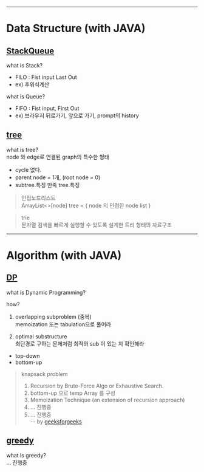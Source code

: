 ---
# Data Structure (with JAVA)

## [StackQueue](https:///github.com/kyj2212/Algorithm/StackQueue)
what is Stack?  
- FILO : Fist input Last Out
- ex) 후위식계산  

what is Queue?  
- FIFO : Fist input, First Out
- ex) 브라우저 뒤로가기, 앞으로 가기, prompt의 history


## [tree](https://github.com/kyj2212/Algorithm/tree/master/tree)
what is tree?  
node 와 edge로 연결된 graph의 특수한 형태
- cycle 없다.
- parent node = 1개, (root node = 0)
- subtree.특징 만족 tree.특징
> 인접노드리스트  
> ArrayList<>[node] tree = { node 의 인접한 node list }

> trie  
> 문자열 검색을 빠르게 실행할 수 있도록 설계한 트리 형태의 자료구조

----
# Algorithm (with JAVA)
## [DP](https://github.com/kyj2212/Algorithm/tree/master/dp)
what is Dynamic Programming?

how?
1) overlapping subproblem (중복)  
 memoization 또는 tabulation으로 풀어라

2) optimal substructure  
최단경로 구하는 문제처럼 최적의 sub 이 있는 지 확인해라
- top-down
- bottom-up  

> knapsack problem 
> 1) Recursion by Brute-Force Algo or Exhaustive Search.
> 2) bottom-up 으로 temp Array 를 구성
> 3) Memoization Technique (an extension of recursion approach) 
> 4) ...  진행중
> 5) ...  진행중  
> -- by [geeksforgeeks](https://www.geeksforgeeks.org/0-1-knapsack-problem-dp-10/)



## [greedy](https://github.com/kyj2212/Algorithm/tree/master/greedy)
what is greedy?  
... 진행중  


